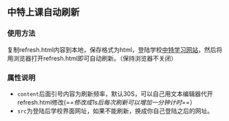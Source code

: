 ## 中特上课自动刷新
### 使用方法
复制refresh.html内容到本地，保存格式为html，登陆学校[中特学习网站](http://202.121.199.138/Course/Index.asp?System=CSCI)，然后将用浏览器打开refresh.html即可自动刷新。（保持浏览器不关闭）
### 属性说明
* `content`后面引号内容为刷新频率，默认30S，可以自己用文本编辑器代开refresh.html修改(=_=修改成1s后每次刷新可以增加一分钟计时=_=）
* `src`为登陆后学校界面网址，如果不能刷新，换成你自己登陆之后的网址。
